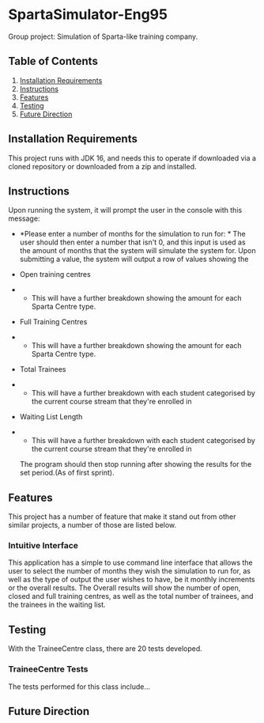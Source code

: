 # SpartaSimulator-Eng95

Group project: Simulation of Sparta-like training company.

## Table of Contents

1. [Installation Requirements](#installation)
2. [Instructions](#instructions)
3. [Features](#features)
4. [Testing](#testing)
5. [Future Direction](#future)


## Installation Requirements<a name="installation"><a/>

This project runs with JDK 16, and needs this to operate if downloaded via a cloned repository or downloaded from a zip and installed.

## Instructions<a name="instructions"><a/>

Upon running the system, it will prompt the user in the console with this message:
- *Please enter a number of months for the simulation to run for: *
  The user should then enter a number that isn't 0, and this input is used as the amount of months that the system will simulate the system for.
  Upon submitting a value, the system will output a row of values showing the
- Open training centres
- - This will have a further breakdown showing the amount for each Sparta Centre type.
- Full Training Centres
- - This will have a further breakdown showing the amount for each Sparta Centre type.
- Total Trainees
- - This will have a further breakdown with each student categorised by the current course stream that they're enrolled in
- Waiting List Length
- - This will have a further breakdown with each student categorised by the current course stream that they're enrolled in

  The program should then stop running after showing the results for the set period.(As of first sprint).

## Features<a name="features"><a/>

This project has a number of feature that make it stand out from other similar projects, a number of those are listed below.

### Intuitive Interface

This application has a simple to use command line interface that allows the user to select the number of months they wish the simulation to run for, as well as the type of output the user wishes to have, be it monthly increments or the overall results. The Overall results will show the number of open, closed and full training centres, as well as the total number of trainees, and the trainees in the waiting list.

## Testing<a name="testing"><a/>

With the TraineeCentre class, there are 20 tests developed.
### TraineeCentre Tests

The tests performed for this class include...


## Future Direction <a name="future"><a/>

